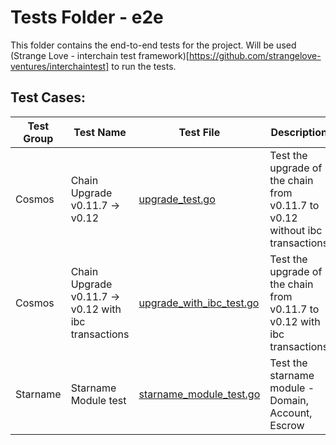 # Tests Folder - e2e

This folder contains the end-to-end tests for the project.
Will be used (Strange Love - interchain test framework)[https://github.com/strangelove-ventures/interchaintest] to run the tests.


## Test Cases:

Test Group |Test Name | Test File | Description | Status
--- | --- | --- | --- | ---
Cosmos | Chain Upgrade v0.11.7 -> v0.12 | [upgrade_test.go](./e2e/upgrade_test.go) | Test the upgrade of the chain from v0.11.7 to v0.12 without ibc transactions | Done
Cosmos | Chain Upgrade v0.11.7 -> v0.12 with ibc transactions | [upgrade_with_ibc_test.go](./e2e/upgrade_with_ibc_test.go) | Test the upgrade of the chain from v0.11.7 to v0.12 with ibc transactions | Done
Starname | Starname Module test | [starname_module_test.go](./e2e/starname_module_test.go) | Test the starname module - Domain, Account, Escrow| WIP




